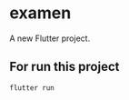 # examen

A new Flutter project.

## For run this project

```
flutter run
```

<!-- <video src='media/example.mov' width=100%/> -->

